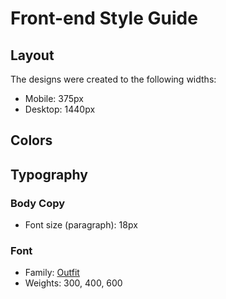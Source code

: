 # Front-end Style Guide

## Layout

The designs were created to the following widths:

- Mobile: 375px
- Desktop: 1440px

## Colors


## Typography

### Body Copy

- Font size (paragraph): 18px

### Font

- Family: [Outfit](https://fonts.google.com/specimen/Outfit)
- Weights: 300, 400, 600
